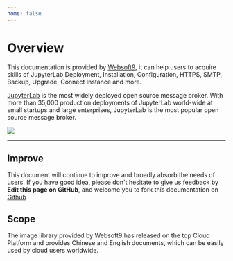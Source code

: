 ```yaml
---
home: false
---
```


# Overview

This documentation is provided by [Websoft9](https://www.websoft9.com/), it can help users to acquire skills of JupyterLab Deployment, Installation, Configuration, HTTPS, SMTP, Backup, Upgrade, Connect Instance and more.

[JupyterLab](https://jupyterlab-server.apache.org/) is the most widely deployed open source message broker. With more than 35,000 production deployments of JupyterLab world-wide at small startups and large enterprises, JupyterLab is the most popular open source message broker.

![](https://libs.websoft9.com/Websoft9/DocsPicture/zh/jupyterlab/jupyterlab-gui-websoft9.png)

---

## Improve

This document will continue to improve and broadly absorb the needs of users. If you have good idea, please don't hesitate to give us feedback by **Edit this page on GitHub**, and welcome you to fork this documentation on [Github](https://github.com/Websoft9/ansible-jupyterlab)

## Scope

The image library provided by Websoft9 has released on the top Cloud Platform and provides Chinese and English documents, which can be easily used by cloud users worldwide.
